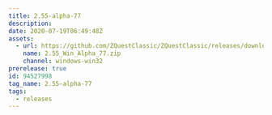 ```yaml
---
title: 2.55-alpha-77
description: 
date: 2020-07-19T06:49:48Z
assets: 
  - url: https://github.com/ZQuestClassic/ZQuestClassic/releases/download/2.55-alpha-77/2.55_Win_Alpha_77.zip
    name: 2.55_Win_Alpha_77.zip
    channel: windows-win32
prerelease: true
id: 94527998
tag_name: 2.55-alpha-77
tags:
  - releases
---
```



